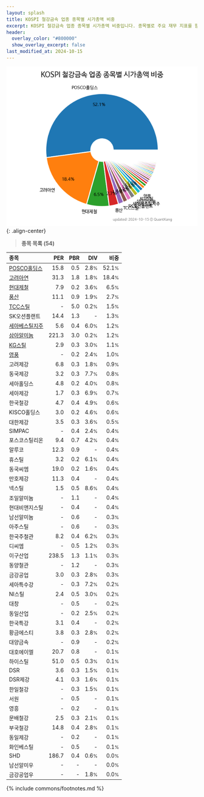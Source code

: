 ```yaml
---
layout: splash
title: KOSPI 철강금속 업종 종목별 시가총액 비중
excerpt: KOSPI 철강금속 업종 종목별 시가총액 비중입니다. 종목별로 주요 재무 지표를 함께 표시합니다.
header:
  overlay_color: "#800000"
  show_overlay_excerpt: false
last_modified_at: 2024-10-15
---
```



![KOSPI 철강금속 업종 종목별 시가총액 비중](/stats/sector/images/kospi_업종_철강금속_종목.png){: .align-center}


> **종목 목록 (54)**<a id="list"></a>

| **종목** | **PER** | **PBR** | **DIV** | **비중** |
| :------- | ------: | ------: | ------: | -------: |
| [POSCO홀딩스](/005490/) | 15.8 | 0.5 | 2.8<small>%</small> | 52.1<small>%</small> |
| [고려아연](/010130/) | 31.3 | 1.8 | 1.8<small>%</small> | 18.4<small>%</small> |
| [현대제철](/004020/) | 7.9 | 0.2 | 3.6<small>%</small> | 6.5<small>%</small> |
| [풍산](/103140/) | 11.1 | 0.9 | 1.9<small>%</small> | 2.7<small>%</small> |
| [TCC스틸](/002710/) | - | 5.0 | 0.2<small>%</small> | 1.5<small>%</small> |
| SK오션플랜트 | 14.4 | 1.3 | - | 1.3<small>%</small> |
| [세아베스틸지주](/001430/) | 5.6 | 0.4 | 6.0<small>%</small> | 1.2<small>%</small> |
| [삼아알미늄](/006110/) | 221.3 | 3.0 | 0.2<small>%</small> | 1.2<small>%</small> |
| [KG스틸](/016380/) | 2.9 | 0.3 | 3.0<small>%</small> | 1.1<small>%</small> |
| [영풍](/000670/) | - | 0.2 | 2.4<small>%</small> | 1.0<small>%</small> |
| 고려제강 | 6.8 | 0.3 | 1.8<small>%</small> | 0.9<small>%</small> |
| 동국제강 | 3.2 | 0.3 | 7.7<small>%</small> | 0.8<small>%</small> |
| 세아홀딩스 | 4.8 | 0.2 | 4.0<small>%</small> | 0.8<small>%</small> |
| 세아제강 | 1.7 | 0.3 | 6.9<small>%</small> | 0.7<small>%</small> |
| 한국철강 | 4.7 | 0.4 | 4.9<small>%</small> | 0.6<small>%</small> |
| KISCO홀딩스 | 3.0 | 0.2 | 4.6<small>%</small> | 0.6<small>%</small> |
| 대한제강 | 3.5 | 0.3 | 3.6<small>%</small> | 0.5<small>%</small> |
| SIMPAC | - | 0.4 | 2.4<small>%</small> | 0.4<small>%</small> |
| 포스코스틸리온 | 9.4 | 0.7 | 4.2<small>%</small> | 0.4<small>%</small> |
| 알루코 | 12.3 | 0.9 | - | 0.4<small>%</small> |
| 휴스틸 | 3.2 | 0.2 | 6.1<small>%</small> | 0.4<small>%</small> |
| 동국씨엠 | 19.0 | 0.2 | 1.6<small>%</small> | 0.4<small>%</small> |
| 만호제강 | 11.3 | 0.4 | - | 0.4<small>%</small> |
| 넥스틸 | 1.5 | 0.5 | 8.6<small>%</small> | 0.4<small>%</small> |
| 조일알미늄 | - | 1.1 | - | 0.4<small>%</small> |
| 현대비앤지스틸 | - | 0.4 | - | 0.4<small>%</small> |
| 남선알미늄 | - | 0.6 | - | 0.3<small>%</small> |
| 아주스틸 | - | 0.6 | - | 0.3<small>%</small> |
| 한국주철관 | 8.2 | 0.4 | 6.2<small>%</small> | 0.3<small>%</small> |
| 디씨엠 | - | 0.5 | 1.2<small>%</small> | 0.3<small>%</small> |
| 이구산업 | 238.5 | 1.3 | 1.1<small>%</small> | 0.3<small>%</small> |
| 동양철관 | - | 1.2 | - | 0.3<small>%</small> |
| 금강공업 | 3.0 | 0.3 | 2.8<small>%</small> | 0.3<small>%</small> |
| 세아특수강 | - | 0.3 | 7.2<small>%</small> | 0.2<small>%</small> |
| NI스틸 | 2.4 | 0.5 | 3.0<small>%</small> | 0.2<small>%</small> |
| 대창 | - | 0.5 | - | 0.2<small>%</small> |
| 동일산업 | - | 0.2 | 2.5<small>%</small> | 0.2<small>%</small> |
| 한국특강 | 3.1 | 0.4 | - | 0.2<small>%</small> |
| 황금에스티 | 3.8 | 0.3 | 2.8<small>%</small> | 0.2<small>%</small> |
| 대양금속 | - | 0.9 | - | 0.2<small>%</small> |
| 대호에이엘 | 20.7 | 0.8 | - | 0.1<small>%</small> |
| 하이스틸 | 51.0 | 0.5 | 0.3<small>%</small> | 0.1<small>%</small> |
| DSR | 3.6 | 0.3 | 1.5<small>%</small> | 0.1<small>%</small> |
| DSR제강 | 4.1 | 0.3 | 1.6<small>%</small> | 0.1<small>%</small> |
| 한일철강 | - | 0.3 | 1.5<small>%</small> | 0.1<small>%</small> |
| 서원 | - | 0.5 | - | 0.1<small>%</small> |
| 영흥 | - | 0.2 | - | 0.1<small>%</small> |
| 문배철강 | 2.5 | 0.3 | 2.1<small>%</small> | 0.1<small>%</small> |
| 부국철강 | 14.8 | 0.4 | 2.8<small>%</small> | 0.1<small>%</small> |
| 동일제강 | - | 0.2 | - | 0.1<small>%</small> |
| 화인베스틸 | - | 0.5 | - | 0.1<small>%</small> |
| SHD | 186.7 | 0.4 | 0.6<small>%</small> | 0.0<small>%</small> |
| 남선알미우 | - | - | - | 0.0<small>%</small> |
| 금강공업우 | - | - | 1.8<small>%</small> | 0.0<small>%</small> |

{% include commons/footnotes.md %}